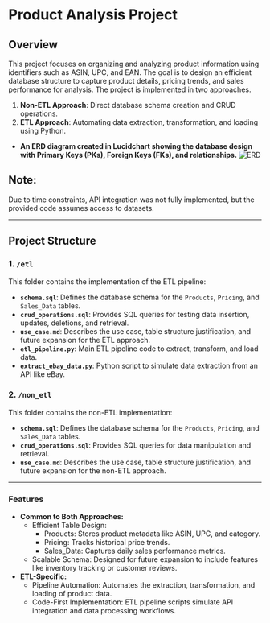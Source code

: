 # Product Analysis Project

## Overview
This project focuses on organizing and analyzing product information using identifiers such as ASIN, UPC, and EAN. The goal is to design an efficient database structure to capture product details, pricing trends, and sales performance for analysis. The project is implemented in two approaches. 
1. **Non-ETL Approach**: Direct database schema creation and CRUD operations.
2. **ETL Approach**: Automating data extraction, transformation, and loading using Python.
- **An ERD diagram created in Lucidchart showing the database design with Primary Keys (PKs), Foreign Keys (FKs), and relationships.**
  ![ERD](https://github.com/user-attachments/assets/c168f172-8edf-4952-ac52-cd0434af23c4)

## Note: 
Due to time constraints, API integration was not fully implemented, but the provided code assumes access to datasets.

---

## Project Structure
### 1. **`/etl`**
This folder contains the implementation of the ETL pipeline:
- **`schema.sql`**: Defines the database schema for the `Products`, `Pricing`, and `Sales_Data` tables.
- **`crud_operations.sql`**: Provides SQL queries for testing data insertion, updates, deletions, and retrieval.
- **`use_case.md`**: Describes the use case, table structure justification, and future expansion for the ETL approach.
- **`etl_pipeline.py`**: Main ETL pipeline code to extract, transform, and load data.
- **`extract_ebay_data.py`**: Python script to simulate data extraction from an API like eBay.

### 2. **`/non_etl`**
This folder contains the non-ETL implementation:
- **`schema.sql`**: Defines the database schema for the `Products`, `Pricing`, and `Sales_Data` tables.
- **`crud_operations.sql`**: Provides SQL queries for data manipulation and retrieval.
- **`use_case.md`**: Describes the use case, table structure justification, and future expansion for the non-ETL approach.

---

### Features
* **Common to Both Approaches:**
  * Efficient Table Design:
    * Products: Stores product metadata like ASIN, UPC, and category.
    * Pricing: Tracks historical price trends.
    * Sales_Data: Captures daily sales performance metrics.
  * Scalable Schema: Designed for future expansion to include features like inventory tracking or customer reviews.
* **ETL-Specific:**
  * Pipeline Automation: Automates the extraction, transformation, and loading of product data.
  * Code-First Implementation: ETL pipeline scripts simulate API integration and data processing workflows.
